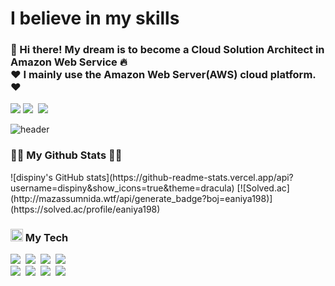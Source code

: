 # I believe in my skills 

### 👋 Hi there! My dream is to become a **Cloud Solution Architect** in Amazon Web Service 🔥 <br> ❤️ I mainly use the Amazon Web Server(AWS) cloud platform. ❤️

<p>  
  <a href="https://hits.seeyoufarm.com"><img src="https://hits.seeyoufarm.com/api/count/incr/badge.svg?url=https%3A%2F%2Fgithub.com%2Fdispiny%2F&count_bg=%2379C83D&title_bg=%23555555&icon=&icon_color=%23E7E7E7&title=hits&edge_flat=false"/></a>
  <a href="https://www.instagram.com/p.jm_b/"><img src="https://img.shields.io/badge/Instagram-E4405F?style=flat-square&logo=Instagram&logoColor=white&link=https://www.instagram.com/p.jm_b/"/></a>&nbsp
  <a href="mailto:pjm1024cl@gmail.com"><img src="https://img.shields.io/badge/Gmail-d14836?style=flat-square&logo=Gmail&logoColor=white&link=pjm1024cl@gmail.com"/></a>
</p>

![header](https://capsule-render.vercel.app/api?type=Waving&color=gradient&height=160&section=header&text=Jongmin%Park&fontAlign=50&fontAlignY=45&fontSize=60&fontColor=ffffff&animation=scaleIn)




<h3>👩‍💻 My Github Stats 👩‍💻</h3>

<div>
![dispiny's GitHub stats](https://github-readme-stats.vercel.app/api?username=dispiny&show_icons=true&theme=dracula)
[![Solved.ac](http://mazassumnida.wtf/api/generate_badge?boj=eaniya198)](https://solved.ac/profile/eaniya198)
</div>

<h3><img src='https://emojipedia-us.s3.amazonaws.com/source/skype/289/thumbs-up_1f44d.png' width="20" height="20"> My Tech</h3>
<p align="left">
  <img src="https://img.shields.io/badge/AWS-333664?style=flat-square&logo=amazon-aws&logoColor=white"/></a>&nbsp 
  <img src="https://img.shields.io/badge/GCP-4285F4?style=flat-square&logo=Google Cloud&logoColor=white"/></a>&nbsp 
  <img src="https://img.shields.io/badge/C++-00599C?style=flat-square&logo=C%2B%2B&logoColor=white"/></a>&nbsp 
  <img src="https://img.shields.io/badge/C-A8B9CC?style=flat-square&logo=C&logoColor=white"/></a>&nbsp 
  <br>
  <img src="https://img.shields.io/badge/Mysql-E6B91E?style=flat-square&logo=MySql&logoColor=white"/></a>&nbsp
  <img src="https://img.shields.io/badge/PostgreSQL-4169E1?style=flat-square&logo=PostgreSQL&logoColor=white"/></a>&nbsp 
  <img src="https://img.shields.io/badge/Python-3766AB?style=flat-square&logo=Python&logoColor=white"/></a>&nbsp 
  <img src="https://img.shields.io/badge/Go-11B48A?style=flat-square&logo=Go&logoColor=white"/></a>&nbsp 
</p>
